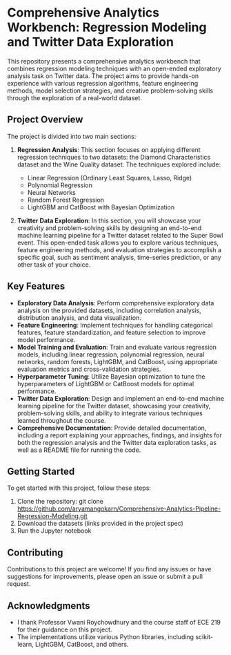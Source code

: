 # Comprehensive Analytics Workbench: Regression Modeling and Twitter Data Exploration

This repository presents a comprehensive analytics workbench that combines regression modeling techniques with an open-ended exploratory analysis task on Twitter data. The project aims to provide hands-on experience with various regression algorithms, feature engineering methods, model selection strategies, and creative problem-solving skills through the exploration of a real-world dataset.

## Project Overview

The project is divided into two main sections:

1. **Regression Analysis**: This section focuses on applying different regression techniques to two datasets: the Diamond Characteristics dataset and the Wine Quality dataset. The techniques explored include:

   - Linear Regression (Ordinary Least Squares, Lasso, Ridge)
   - Polynomial Regression
   - Neural Networks
   - Random Forest Regression
   - LightGBM and CatBoost with Bayesian Optimization

2. **Twitter Data Exploration**: In this section, you will showcase your creativity and problem-solving skills by designing an end-to-end machine learning pipeline for a Twitter dataset related to the Super Bowl event. This open-ended task allows you to explore various techniques, feature engineering methods, and evaluation strategies to accomplish a specific goal, such as sentiment analysis, time-series prediction, or any other task of your choice.

## Key Features

- **Exploratory Data Analysis**: Perform comprehensive exploratory data analysis on the provided datasets, including correlation analysis, distribution analysis, and data visualization.
- **Feature Engineering**: Implement techniques for handling categorical features, feature standardization, and feature selection to improve model performance.
- **Model Training and Evaluation**: Train and evaluate various regression models, including linear regression, polynomial regression, neural networks, random forests, LightGBM, and CatBoost, using appropriate evaluation metrics and cross-validation strategies.
- **Hyperparameter Tuning**: Utilize Bayesian optimization to tune the hyperparameters of LightGBM or CatBoost models for optimal performance.
- **Twitter Data Exploration**: Design and implement an end-to-end machine learning pipeline for the Twitter dataset, showcasing your creativity, problem-solving skills, and ability to integrate various techniques learned throughout the course.
- **Comprehensive Documentation**: Provide detailed documentation, including a report explaining your approaches, findings, and insights for both the regression analysis and the Twitter data exploration tasks, as well as a README file for running the code.

## Getting Started

To get started with this project, follow these steps:

1. Clone the repository: git clone https://github.com/aryamangokarn/Comprehensive-Analytics-Pipeline-Regression-Modeling.git
2. Download the datasets (links provided in the project spec)
3. Run the Jupyter notebook

## Contributing

Contributions to this project are welcome! If you find any issues or have suggestions for improvements, please open an issue or submit a pull request.

## Acknowledgments

- I thank Professor Vwani Roychowdhury and the course staff of ECE 219 for their guidance on this project.
- The implementations utilize various Python libraries, including scikit-learn, LightGBM, CatBoost, and others.

